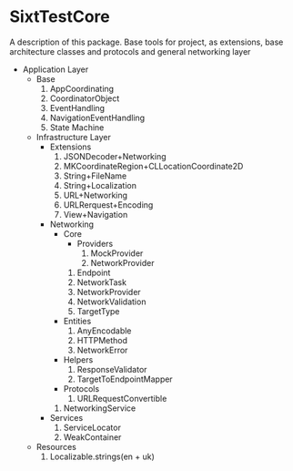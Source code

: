 # SixtTestCore

A description of this package.
Base tools for project, as extensions, base architecture classes and protocols and general networking layer

- Application Layer
    - Base  
        1. AppCoordinating
        2. CoordinatorObject
        3. EventHandling
        4. NavigationEventHandling
        5. State Machine
    - Infrastructure Layer
        - Extensions
            1. JSONDecoder+Networking
            2. MKCoordinateRegion+CLLocationCoordinate2D
            3. String+FileName
            4. String+Localization
            5. URL+Networking
            6. URLRerquest+Encoding
            7. View+Navigation
        - Networking
            - Core
                - Providers
                    1. MockProvider
                    2. NetworkProvider
                1. Endpoint
                2. NetworkTask
                3. NetworkProvider
                4. NetworkValidation
                5. TargetType
            - Entities
                1. AnyEncodable
                2. HTTPMethod
                3. NetworkError
            - Helpers
                1. ResponseValidator
                2. TargetToEndpointMapper
            - Protocols
                1. URLRequestConvertible
            1. NetworkingService
        - Services
            1. ServiceLocator
            2. WeakContainer
    - Resources
       1.  Localizable.strings(en + uk)
